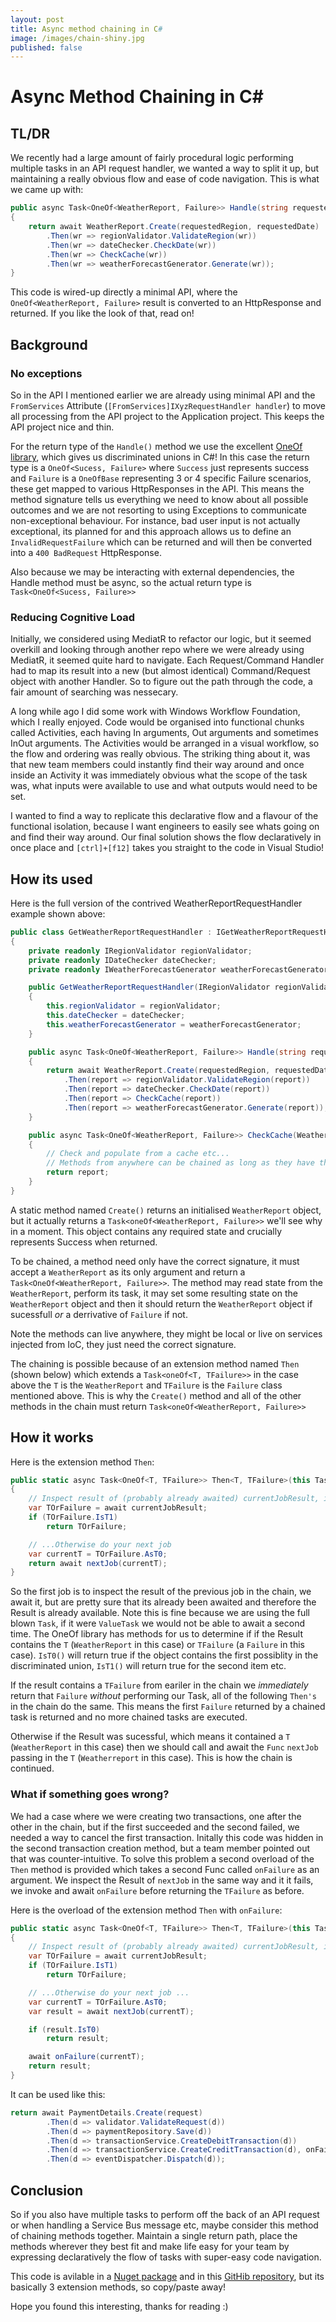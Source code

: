 ```yaml
---
layout: post
title: Async method chaining in C#
image: /images/chain-shiny.jpg
published: false
---
```


# Async Method Chaining in C#

## TL/DR

We recently had a large amount of fairly procedural logic performing multiple tasks in an API request handler, we wanted a way to split it up, but maintaining a really obvious flow and ease of code navigation. This is what we came up with:
```csharp
public async Task<OneOf<WeatherReport, Failure>> Handle(string requestedRegion, DateTime requestedDate)
{
    return await WeatherReport.Create(requestedRegion, requestedDate)
        .Then(wr => regionValidator.ValidateRegion(wr))
        .Then(wr => dateChecker.CheckDate(wr))
        .Then(wr => CheckCache(wr))
        .Then(wr => weatherForecastGenerator.Generate(wr));
}
```
This code is wired-up directly a minimal API, where the `OneOf<WeatherReport, Failure>` result is converted to an HttpResponse and returned. If you like the look of that, read on!

## Background

### No exceptions

So in the API I mentioned earlier we are already using minimal API and the `FromServices` Attribute (`[FromServices]IXyzRequestHandler handler`) to move all processing from the API project to the Application project. This keeps the API project nice and thin.

For the return type of the `Handle()` method we use the excellent [OneOf library](https://github.com/mcintyre321/OneOf), which gives us discriminated unions in C#! In this case the return type is a `OneOf<Sucess, Failure>` where `Success` just represents success and `Failure` is a `OneOfBase` representing 3 or 4 specific Failure scenarios, these get mapped to various HttpResponses in the API. This means the method signature tells us everything we need to know about all possible outcomes and we are not resorting to using Exceptions to communicate non-exceptional behaviour. For instance, bad user input is not actually exceptional, its planned for and this approach allows us to define an `InvalidRequestFailure` which can be returned and will then be converted into a `400 BadRequest` HttpResponse. 

Also because we may be interacting with external dependencies, the Handle method must be async, so the actual return type is `Task<OneOf<Sucess, Failure>>`

### Reducing Cognitive Load

Initially, we considered using MediatR to refactor our logic, but it seemed overkill and looking through another repo where we were already using MediatR, it seemed quite hard to navigate. Each Request/Command Handler had to map its result into a new (but almost identical) Command/Request object with another Handler. So to figure out the path through the code, a fair amount of searching was nessecary.  

A long while ago I did some work with Windows Workflow Foundation, which I really enjoyed. Code would be organised into functional chunks called Activities, each having In arguments, Out arguments and sometimes InOut arguments. The Activities would be arranged in a visual workflow, so the flow and ordering was really obvious. The striking thing about it, was that new team members could instantly find their way around and once inside an Activity it was immediately obvious what the scope of the task was, what inputs were available to use and what outputs would need to be set. 

I wanted to find a way to replicate this declarative flow and a flavour of the functional isolation, because I want engineers to easily see whats going on and find their way around. Our final solution shows the flow declaratively in once place and `[ctrl]+[f12]` takes you straight to the code in Visual Studio!

## How its used

Here is the full version of the contrived WeatherReportRequestHandler example shown above:
```csharp
public class GetWeatherReportRequestHandler : IGetWeatherReportRequestHandler
{
    private readonly IRegionValidator regionValidator;
    private readonly IDateChecker dateChecker;
    private readonly IWeatherForecastGenerator weatherForecastGenerator;

    public GetWeatherReportRequestHandler(IRegionValidator regionValidator, IDateChecker dateChecker, IWeatherForecastGenerator weatherForecastGenerator)
    {
        this.regionValidator = regionValidator;
        this.dateChecker = dateChecker;
        this.weatherForecastGenerator = weatherForecastGenerator;
    }

    public async Task<OneOf<WeatherReport, Failure>> Handle(string requestedRegion, DateTime requestedDate)
    {
        return await WeatherReport.Create(requestedRegion, requestedDate)
            .Then(report => regionValidator.ValidateRegion(report))
            .Then(report => dateChecker.CheckDate(report))
            .Then(report => CheckCache(report))
            .Then(report => weatherForecastGenerator.Generate(report));
    }

    public async Task<OneOf<WeatherReport, Failure>> CheckCache(WeatherReport report)
    {
        // Check and populate from a cache etc...
        // Methods from anywhere can be chained as long as they have the correct signature...
        return report;
    }
}
```
A static method named `Create()` returns an initialised `WeatherReport` object, but it actually returns a `Task<oneOf<WeatherReport, Failure>>` we'll see why in a moment. This object contains any required state and crucially represents Success when returned.

To be chained, a method need only have the correct signature, it must accept a `WeatherReport` as its only argument and return a `Task<OneOf<WeatherReport, Failure>>`. The method may read state from the `WeatherReport`, perform its task, it may set some resulting state on the `WeatherReport` object and then it should return the `WeatherReport` object if sucessfull _or_ a derrivative of `Failure` if not. 

Note the methods can live anywhere, they might be local or live on services injected from IoC, they just need the correct signature.

The chaining is possible because of an extension method named `Then` (shown below) which extends a `Task<oneOf<T, TFailure>>` in the case above the `T` is the `WeatherReport` and `TFailure` is the `Failure` class mentioned above. This is why the `Create()` method and all of the other methods in the chain must return `Task<oneOf<WeatherReport, Failure>>`

## How it works

Here is the extension method `Then`:
```csharp
public static async Task<OneOf<T, TFailure>> Then<T, TFailure>(this Task<OneOf<T, TFailure>> currentJobResult, Func<T, Task<OneOf<T, TFailure>>> nextJob)
{
    // Inspect result of (probably already awaited) currentJobResult, if its a TFailure return it...
    var TOrFailure = await currentJobResult;
    if (TOrFailure.IsT1)
        return TOrFailure;

    // ...Otherwise do your next job
    var currentT = TOrFailure.AsT0;
    return await nextJob(currentT);
}
```
So the first job is to inspect the result of the previous job in the chain, we await it, but are pretty sure that its already been awaited and therefore the Result is already available. Note this is fine because we are using the full blown `Task`, if it were `ValueTask` we would not be able to await a second time. The OneOf library has methods for us to determine if if the Result contains the `T` (`WeatherReport` in this case) or `TFailure` (a `Failure` in this case). `IsT0()` will return true if the object contains the first possiblity in the discriminated union, `IsT1()` will return true for the second item etc. 

If the result contains a `TFailure` from eariler in the chain we _immediately_ return that `Failure` _without_ performing our Task, all of the following `Then's` in the chain do the same. This means the first `Failure` returned by a chained task is returned and no more chained tasks are executed.

Otherwise if the Result was sucessful, which means it contained a `T` (`WeatherReport` in this case) then we should call and await the `Func` `nextJob` passing in the `T` (`Weatherreport` in this case). This is how the chain is continued.

### What if something goes wrong?

We had a case where we were creating two transactions, one after the other in the chain, but if the first succeeded and the second failed, we needed a way to cancel the first transaction. Initally this code was hidden in the second transaction creation method, but a team member pointed out that was counter-intuitive. To solve this problem a second overload of the `Then` method is provided which takes a second Func called `onFailure` as an argument. We inspect the Result of `nextJob` in the same way and it it fails, we invoke and await `onFailure` before returning the `TFailure` as before.

Here is the overload of the extension method `Then` with `onFailure`:
```csharp
public static async Task<OneOf<T, TFailure>> Then<T, TFailure>(this Task<OneOf<T, TFailure>> currentJobResult, Func<T, Task<OneOf<T, TFailure>>> nextJob, Func<T, Task> onFailure)
{
    // Inspect result of (probably already awaited) currentJobResult, if its a TFailure return it...
    var TOrFailure = await currentJobResult;
    if (TOrFailure.IsT1)
        return TOrFailure;

    // ...Otherwise do your next job ... 
    var currentT = TOrFailure.AsT0;
    var result = await nextJob(currentT);

    if (result.IsT0)
        return result;

    await onFailure(currentT);
    return result;
}
```
It can be used like this:
```csharp
return await PaymentDetails.Create(request)
        .Then(d => validator.ValidateRequest(d))
        .Then(d => paymentRepository.Save(d))
        .Then(d => transactionService.CreateDebitTransaction(d))
        .Then(d => transactionService.CreateCreditTransaction(d), onFailure: d => transactionService.CancelDebitTransaction(d))
        .Then(d => eventDispatcher.Dispatch(d));
```

## Conclusion

So if you also have multiple tasks to perform off the back of an API request or when handling a Service Bus message etc, maybe consider this method of chaining methods together. Maintain a single return path, place the methods wherever they best fit and make life easy for your team by expressing declaratively the flow of tasks with super-easy code navigation. 

This code is avilable in a [Nuget package]() and in this [GitHib repository](https://github.com/andrewjpoole/OneOf.Chaining), but its basically 3 extension methods, so copy/paste away!

Hope you found this interesting, thanks for reading :)
